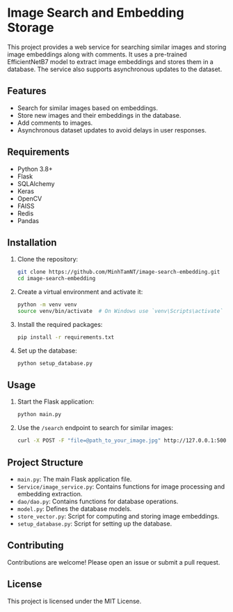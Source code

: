 # Image Search and Embedding Storage

This project provides a web service for searching similar images and storing image embeddings along with comments. It uses a pre-trained EfficientNetB7 model to extract image embeddings and stores them in a database. The service also supports asynchronous updates to the dataset.

## Features

- Search for similar images based on embeddings.
- Store new images and their embeddings in the database.
- Add comments to images.
- Asynchronous dataset updates to avoid delays in user responses.

## Requirements

- Python 3.8+
- Flask
- SQLAlchemy
- Keras
- OpenCV
- FAISS
- Redis
- Pandas

## Installation

1. Clone the repository:
    ```sh
    git clone https://github.com/MinhTamNT/image-search-embedding.git
    cd image-search-embedding
    ```

2. Create a virtual environment and activate it:
    ```sh
    python -m venv venv
    source venv/bin/activate  # On Windows use `venv\Scripts\activate`
    ```

3. Install the required packages:
    ```sh
    pip install -r requirements.txt
    ```

4. Set up the database:
    ```sh
    python setup_database.py
    ```

## Usage

1. Start the Flask application:
    ```sh
    python main.py
    ```

2. Use the `/search` endpoint to search for similar images:
    ```sh
    curl -X POST -F "file=@path_to_your_image.jpg" http://127.0.0.1:5000/search
    ```

## Project Structure

- `main.py`: The main Flask application file.
- `Service/image_service.py`: Contains functions for image processing and embedding extraction.
- `dao/dao.py`: Contains functions for database operations.
- `model.py`: Defines the database models.
- `store_vector.py`: Script for computing and storing image embeddings.
- `setup_database.py`: Script for setting up the database.

## Contributing

Contributions are welcome! Please open an issue or submit a pull request.

## License

This project is licensed under the MIT License.
